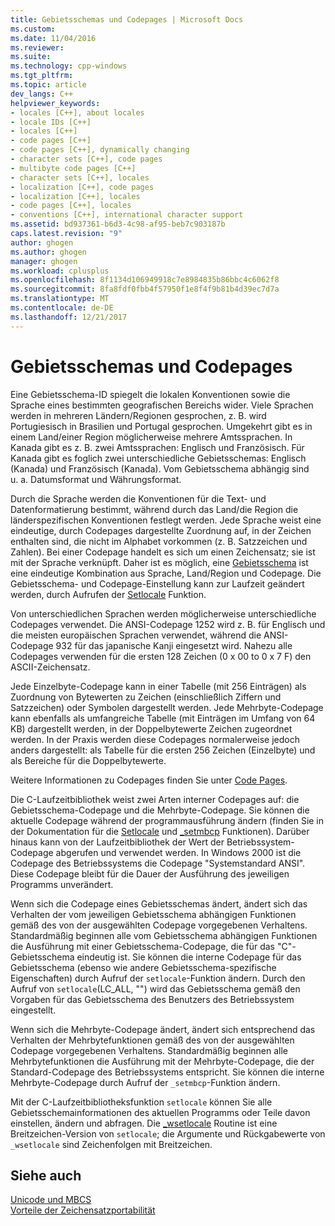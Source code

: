 ```yaml
---
title: Gebietsschemas und Codepages | Microsoft Docs
ms.custom: 
ms.date: 11/04/2016
ms.reviewer: 
ms.suite: 
ms.technology: cpp-windows
ms.tgt_pltfrm: 
ms.topic: article
dev_langs: C++
helpviewer_keywords:
- locales [C++], about locales
- locale IDs [C++]
- locales [C++]
- code pages [C++]
- code pages [C++], dynamically changing
- character sets [C++], code pages
- multibyte code pages [C++]
- character sets [C++], locales
- localization [C++], code pages
- localization [C++], locales
- code pages [C++], locales
- conventions [C++], international character support
ms.assetid: bd937361-b6d3-4c98-af95-beb7c903187b
caps.latest.revision: "9"
author: ghogen
ms.author: ghogen
manager: ghogen
ms.workload: cplusplus
ms.openlocfilehash: 8f1134d106949918c7e8984835b86bbc4c6062f8
ms.sourcegitcommit: 8fa8fdf0fbb4f57950f1e8f4f9b81b4d39ec7d7a
ms.translationtype: MT
ms.contentlocale: de-DE
ms.lasthandoff: 12/21/2017
---
```

# <a name="locales-and-code-pages"></a>Gebietsschemas und Codepages
Eine Gebietsschema-ID spiegelt die lokalen Konventionen sowie die Sprache eines bestimmten geografischen Bereichs wider. Viele Sprachen werden in mehreren Ländern/Regionen gesprochen, z. B. wird Portugiesisch in Brasilien und Portugal gesprochen. Umgekehrt gibt es in einem Land/einer Region möglicherweise mehrere Amtssprachen. In Kanada gibt es z. B. zwei Amtssprachen: Englisch und Französisch. Für Kanada gibt es foglich zwei unterschiedliche Gebietsschemas: Englisch (Kanada) und Französisch (Kanada). Vom Gebietsschema abhängig sind u. a. Datumsformat und Währungsformat.  
  
 Durch die Sprache werden die Konventionen für die Text- und Datenformatierung bestimmt, während durch das Land/die Region die länderspezifischen Konventionen festlegt werden. Jede Sprache weist eine eindeutige, durch Codepages dargestellte Zuordnung auf, in der Zeichen enthalten sind, die nicht im Alphabet vorkommen (z. B. Satzzeichen und Zahlen). Bei einer Codepage handelt es sich um einen Zeichensatz; sie ist mit der Sprache verknüpft. Daher ist es möglich, eine [Gebietsschema](../c-runtime-library/locale.md) ist eine eindeutige Kombination aus Sprache, Land/Region und Codepage. Die Gebietsschema- und Codepage-Einstellung kann zur Laufzeit geändert werden, durch Aufrufen der [Setlocale](../c-runtime-library/reference/setlocale-wsetlocale.md) Funktion.  
  
 Von unterschiedlichen Sprachen werden möglicherweise unterschiedliche Codepages verwendet. Die ANSI-Codepage 1252 wird z. B. für Englisch und die meisten europäischen Sprachen verwendet, während die ANSI-Codepage 932 für das japanische Kanji eingesetzt wird. Nahezu alle Codepages verwenden für die ersten 128 Zeichen (0 x 00 to 0 x 7 F) den ASCII-Zeichensatz.  
  
 Jede Einzelbyte-Codepage kann in einer Tabelle (mit 256 Einträgen) als Zuordnung von Bytewerten zu Zeichen (einschließlich Ziffern und Satzzeichen) oder Symbolen dargestellt werden. Jede Mehrbyte-Codepage kann ebenfalls als umfangreiche Tabelle (mit Einträgen im Umfang von 64 KB) dargestellt werden, in der Doppelbytewerte Zeichen zugeordnet werden. In der Praxis werden diese Codepages normalerweise jedoch anders dargestellt: als Tabelle für die ersten 256 Zeichen (Einzelbyte) und als Bereiche für die Doppelbytewerte.  
  
 Weitere Informationen zu Codepages finden Sie unter [Code Pages](../c-runtime-library/code-pages.md).  
  
 Die C-Laufzeitbibliothek weist zwei Arten interner Codepages auf: die Gebietsschema-Codepage und die Mehrbyte-Codepage. Sie können die aktuelle Codepage während der programmausführung ändern (finden Sie in der Dokumentation für die [Setlocale](../c-runtime-library/reference/setlocale-wsetlocale.md) und [_setmbcp](../c-runtime-library/reference/setmbcp.md) Funktionen). Darüber hinaus kann von der Laufzeitbibliothek der Wert der Betriebssystem-Codepage abgerufen und verwendet werden. In Windows 2000 ist die Codepage des Betriebssystems die Codepage "Systemstandard ANSI". Diese Codepage bleibt für die Dauer der Ausführung des jeweiligen Programms unverändert.  
  
 Wenn sich die Codepage eines Gebietsschemas ändert, ändert sich das Verhalten der vom jeweiligen Gebietsschema abhängigen Funktionen gemäß des von der ausgewählten Codepage vorgegebenen Verhaltens. Standardmäßig beginnen alle vom Gebietsschema abhängigen Funktionen die Ausführung mit einer Gebietsschema-Codepage, die für das "C"-Gebietsschema eindeutig ist. Sie können die interne Codepage für das Gebietsschema (ebenso wie andere Gebietsschema-spezifische Eigenschaften) durch Aufruf der `setlocale`-Funktion ändern. Durch den Aufruf von `setlocale`(LC_ALL, "") wird das Gebietsschema gemäß den Vorgaben für das Gebietsschema des Benutzers des Betriebssystem eingestellt.  
  
 Wenn sich die Mehrbyte-Codepage ändert, ändert sich entsprechend das Verhalten der Mehrbytefunktionen gemäß des von der ausgewählten Codepage vorgegebenen Verhaltens. Standardmäßig beginnen alle Mehrbytefunktionen die Ausführung mit der Mehrbyte-Codepage, die der Standard-Codepage des Betriebssystems entspricht. Sie können die interne Mehrbyte-Codepage durch Aufruf der `_setmbcp`-Funktion ändern.  
  
 Mit der C-Laufzeitbibliotheksfunktion `setlocale` können Sie alle Gebietsschemainformationen des aktuellen Programms oder Teile davon einstellen, ändern und abfragen. Die [_wsetlocale](../c-runtime-library/reference/setlocale-wsetlocale.md) Routine ist eine Breitzeichen-Version von `setlocale`; die Argumente und Rückgabewerte von `_wsetlocale` sind Zeichenfolgen mit Breitzeichen.  
  
## <a name="see-also"></a>Siehe auch  
 [Unicode und MBCS](../text/unicode-and-mbcs.md)   
 [Vorteile der Zeichensatzportabilität](../text/benefits-of-character-set-portability.md)